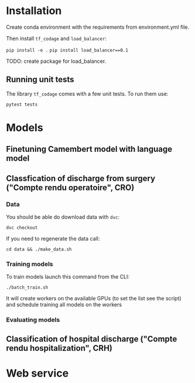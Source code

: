 # Installation

Create conda environment with the requirements from environment.yml file.

Then install `tf_codage` and `load_balancer`:

`pip install -e .`
`pip install load_balancer==0.1`

TODO: create package for load_balancer.

## Running unit tests

The library `tf_codage` comes with a few unit tests. To run them use:

`pytest tests`

# Models

## Finetuning Camembert model with language model

## Classfication of discharge from surgery ("Compte rendu operatoire", CRO)

### Data

You should be able do download data with `dvc`:

`dvc checkout`

If you need to regenerate the data call:

`cd data && ./make_data.sh`

### Training models

To train models launch this command from the CLI:

`./batch_train.sh`

It will create workers on the available GPUs (to set the list see the script) and
schedule training all models on the workers

### Evaluating models


## Classification of hospital discharge ("Compte rendu hospitalization", CRH)

# Web service